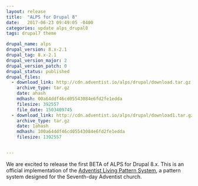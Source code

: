 ```yaml
---
layout: release
title:  "ALPS for Drupal 8"
date:   2017-06-23 09:49:05 -0400
categories: update alps_drupal8
tags: drupal7 theme

drupal_name: alps
drupal_version: 8.x-2.1
drupal_tag: 8.x-2.1
drupal_version_major: 2
drupal_version_patch: 0
drupal_status: published
drupal_files:
  - download_link: http://cdn.adventist.io/alps/drupal/download.tar.gz
    archive_type: tar.gz
    date: ahash
    mdhash: 00a64ddf46cd05543084e6fd2fe1edda
    filesize: 392557
    file_date: 1503409745
  - download_link: http://cdn.adventist.io/alps/drupal/download1.tar.gz
    archive_type: tar.gz
    date: 1ahash
    mdhash: 100a64ddf46cd05543084e6fd2fe1edda
    filesize: 1392557


---
```

We are excited to release the first BETA of ALPS for Drupal 8.x. This is an official implementation of the [Adventist Living Pattern System](http://alps.adventist.io), a pattern system designed for the Seventh-day Adventist church.
